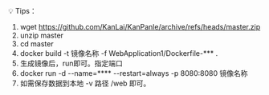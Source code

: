 
💡 Tips：

1. wget https://github.com/KanLai/KanPanle/archive/refs/heads/master.zip
2. unzip master
3. cd master
4. docker build -t 镜像名称 -f WebApplication1/Dockerfile-*** .
5. 生成镜像后，run即可。指定端口
6. docker run -d --name=**** --restart=always -p 8080:8080 镜像名称
7. 如需保存数据到本地 -v 路径 /web 即可。

